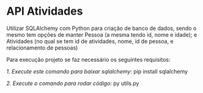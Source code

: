 # API Atividades
Utilizar SQLAlchemy com Python para criação de banco de dados, sendo o mesmo tem opções de manter Pessoa (a mesma tendo id, nome e idade);
e Atividades (no qual se tem id de atividades, nome, id de pessoa, e relacionamento de pessoas)

Para execução projeto se faz necessário os seguintes requisitos:

*1. Execute este comando para baixar sqlalchemy*:
pip install sqlalchemy

*2. Execute o comando para rodar código*:
py utils.py
